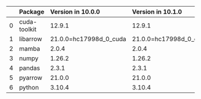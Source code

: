<!-- markdown-link-check-disable -->

|    | Package      | Version in 10.0.0      | Version in 10.1.0      | Status   |
|---:|:-------------|:-----------------------|:-----------------------|:---------|
|  0 | cuda-toolkit | 12.9.1                 | 12.9.1                 |          |
|  1 | libarrow     | 21.0.0=hc17998d_0_cuda | 21.0.0=hc17998d_0_cuda |          |
|  2 | mamba        | 2.0.4                  | 2.0.4                  |          |
|  3 | numpy        | 1.26.2                 | 1.26.2                 |          |
|  4 | pandas       | 2.3.1                  | 2.3.1                  |          |
|  5 | pyarrow      | 21.0.0                 | 21.0.0                 |          |
|  6 | python       | 3.10.4                 | 3.10.4                 |          |
